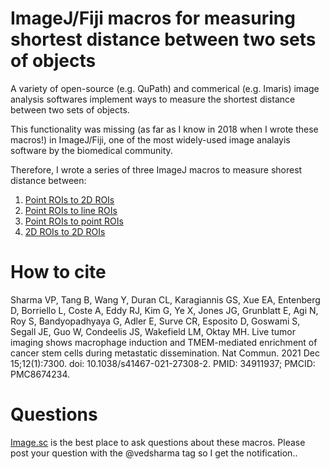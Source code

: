 # ImageJ/Fiji macros for measuring shortest distance between two sets of objects
A variety of open-source (e.g. QuPath) and commerical (e.g. Imaris) image analysis softwares implement ways to measure the shortest distance between two sets of objects. 

This functionality was missing (as far as I know in 2018 when I wrote these macros!) in ImageJ/Fiji, one of the most widely-used image analayis software by the biomedical community.   

Therefore, I wrote a series of three ImageJ macros to measure shorest distance between:
1. [Point ROIs to 2D ROIs](Point_ROIs_to_2D_ROIs.md)
2. [Point ROIs to line ROIs](Point_ROIs_to_line_ROIs.md)
3. [Point ROIs to point ROIs](Point_ROIs_to_point_ROIs.md)
4. [2D ROIs to 2D ROIs](2D_ROIs_to_2D_ROIs.md)

# How to cite
Sharma VP, Tang B, Wang Y, Duran CL, Karagiannis GS, Xue EA, Entenberg D, Borriello L, Coste A, Eddy RJ, Kim G, Ye X, Jones JG, Grunblatt E, Agi N, Roy S, Bandyopadhyaya G, Adler E, Surve CR, Esposito D, Goswami S, Segall JE, Guo W, Condeelis JS, Wakefield LM, Oktay MH. Live tumor imaging shows macrophage induction and TMEM-mediated enrichment of cancer stem cells during metastatic dissemination. Nat Commun. 2021 Dec 15;12(1):7300. doi: 10.1038/s41467-021-27308-2. PMID: 34911937; PMCID: PMC8674234.

# Questions
[Image.sc](https://forum.image.sc/) is the best place to ask questions about these macros. Please post your question with the @vedsharma tag so I get the notification..
